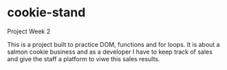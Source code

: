 # cookie-stand
Project Week 2

This is a project built to practice DOM, functions and for loops.
It is about a salmon cookie business and as a developer I have to keep track of sales and 
give the staff a platform to viwe this sales results.


